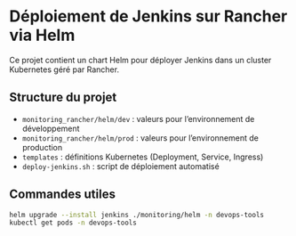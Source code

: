 # Déploiement de Jenkins sur Rancher via Helm

Ce projet contient un chart Helm pour déployer Jenkins dans un cluster Kubernetes géré par Rancher.

## Structure du projet
- `monitoring_rancher/helm/dev` : valeurs pour l’environnement de développement
- `monitoring_rancher/helm/prod` : valeurs pour l’environnement de production
- `templates` : définitions Kubernetes (Deployment, Service, Ingress)
- `deploy-jenkins.sh` : script de déploiement automatisé

## Commandes utiles
```bash
helm upgrade --install jenkins ./monitoring/helm -n devops-tools
kubectl get pods -n devops-tools
